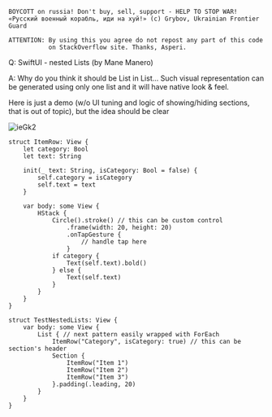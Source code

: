 ```
BOYCOTT on russia! Don't buy, sell, support - HELP TO STOP WAR!
«Русский военный корабль, иди на хуй!» (c) Grybov, Ukrainian Frontier Guard

ATTENTION: By using this you agree do not repost any part of this code
           on StackOverflow site. Thanks, Asperi.
```

Q: SwiftUI - nested Lists (by Mane Manero)

A: Why do you think it should be List in List... Such visual representation can be generated using only one list and it will have native look & feel.

Here is just a demo (w/o UI tuning and logic of showing/hiding sections, that is out of topic), but the idea should be clear

![ieGk2](https://user-images.githubusercontent.com/62171579/166864054-96054294-a898-4712-bb9a-cb0ea97470e8.png)


    struct ItemRow: View {
        let category: Bool
        let text: String
        
        init(_ text: String, isCategory: Bool = false) {
            self.category = isCategory
            self.text = text
        }
        
        var body: some View {
            HStack {
                Circle().stroke() // this can be custom control
                    .frame(width: 20, height: 20)
                    .onTapGesture {
                        // handle tap here
                    }
                if category {
                    Text(self.text).bold()
                } else {
                    Text(self.text)
                }
            }
        }
    }
    
    struct TestNestedLists: View {
        var body: some View {
            List { // next pattern easily wrapped with ForEach
                ItemRow("Category", isCategory: true) // this can be section's header
                Section {
                    ItemRow("Item 1")
                    ItemRow("Item 2")
                    ItemRow("Item 3")
                }.padding(.leading, 20)
            }
        }
    }
    
